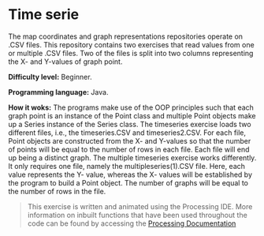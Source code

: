 # Time serie
The map coordinates and graph representations repositories operate on .CSV files. This repository contains two exercises that read values from one or multiple .CSV files. Two of the files is split into two columns representing the X- and Y-values of graph point. 

**Difficulty level:** Beginner.

**Programming language:** Java.

**How it woks:** The programs make use of the OOP principles such that each graph point is an instance of the Point class and multiple Point objects make up a Series instance of the Series class. The timeseries exercise loads two different files, i.e., the timeseries.CSV and timeseries2.CSV. For each file, Point objects are constructed from the X- and Y-values so that the number of points will be equal to the number of rows in each file. Each file will end up being a distinct graph. The multiple timeseries exercise works differently. It only requires one file, namely the multipleseries(1).CSV file. Here, each value represents the Y- value, whereas the X- values will be established by the program to build a Point object. The number of graphs will be equal to the number of rows in the file.

> This exercise is written and animated using the Processing IDE. More information on inbuilt functions that have been used throughout the code can be found by accessing the [Processing Documentation](https://processing.org/reference/)

